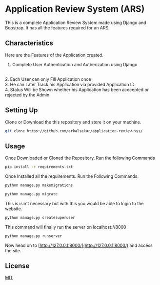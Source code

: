 # Application Review System (ARS)

This is a complete Application Review System made using Django and Boostrap. It has all the features required for an ARS. 


## Characteristics

Here are the Features of the Application created.
<br>
1. Complete User Authentication and Autherization using Django
<br>
2. Each User can only Fill Application once
<br>
3. He can Later Track his Application via provided Application ID
<br>
4. Status Will be Shown whether his Application has been acccepted or rejected by the Admin. 

## Setting Up

Clone or Download the this repository and store it on your machine. 
```bash
git clone https://github.com/arkalsekar/application-review-sys/
```

## Usage
Once Downloaded or Cloned the Repository, Run the following Commands

```bash
pip install -r requirements.txt
```
Once Installed all the requirements. Run the Following Commands.
```bash
python manage.py makemigrations
```
```bash
python manage.py migrate
```
This is isin't necessary but with this you would be able to login to the website.
```bash
python manage.py createsuperuser
```
This command will finally run the server on localhost://8000
```bash
python manage.py runserver
```
Now head on to [http://127.0.0.1:8000/](http://127.0.0.1:8000/) and access the site.


## License
[MIT](https://choosealicense.com/licenses/mit/)
